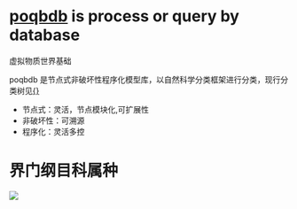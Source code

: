 # [poqbdb](poqbdb) is process or query by database
虚拟物质世界基础


poqbdb 是节点式非破坏性程序化模型库，以自然科学分类框架进行分类，现行分类树见[{}](https://github.com/FofightFong/Learnrut)

* 节点式：灵活，节点模块化,可扩展性
* 非破坏性：可溯源
* 程序化：灵活多控

# 界门纲目科属种

![](mDrivEngine/kpcofgs.png)


